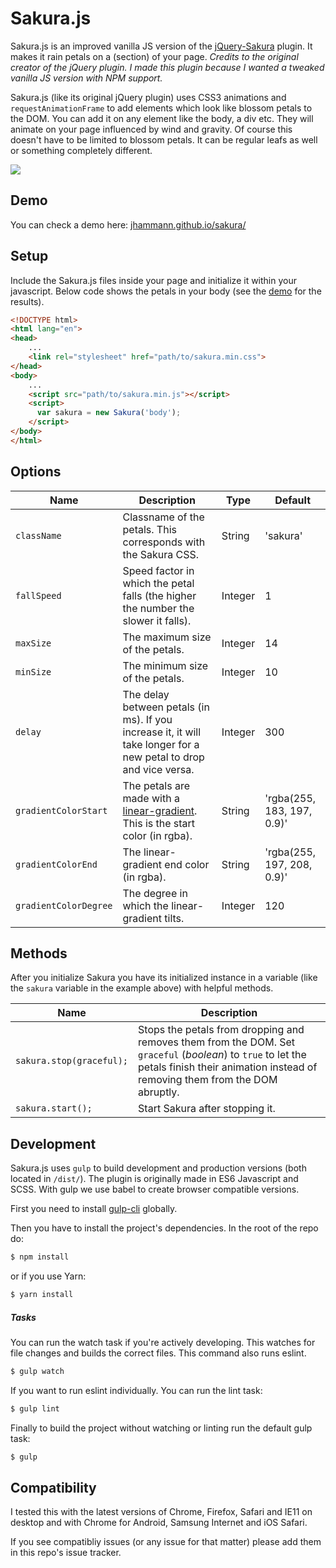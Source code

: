 # Sakura.js
Sakura.js is an improved vanilla JS version of the [jQuery-Sakura](https://github.com/almightynay/jQuery-Sakura) plugin. It makes it rain petals on a (section) of your page. _Credits to the original creator of the jQuery plugin. I made this plugin because I wanted a tweaked vanilla JS version with NPM support._

Sakura.js (like its original jQuery plugin) uses CSS3 animations and `requestAnimationFrame` to add elements which look like blossom petals to the DOM. You can add it on any element like the body, a div etc. They will animate on your page influenced by wind and gravity. Of course this doesn't have to be limited to blossom petals. It can be regular leafs as well or something completely different.

![](https://i.imgur.com/uybiYfI.gif)

## Demo
You can check a demo here: [jhammann.github.io/sakura/](https://jhammann.github.io/sakura/)

## Setup

Include the Sakura.js files inside your page and initialize it within your javascript.
Below code shows the petals in your body (see the [demo](https://jhammann.github.io/sakura/) for the results).

```html
<!DOCTYPE html>
<html lang="en">
<head>
    ...
    <link rel="stylesheet" href="path/to/sakura.min.css">
</head>
<body>
    ...
    <script src="path/to/sakura.min.js"></script>
    <script>
      var sakura = new Sakura('body');
    </script>
</body>
</html>
```

## Options

| Name | Description | Type | Default |
|------|-------------|------|---------|
| `className` | Classname of the petals. This corresponds with the Sakura CSS. | String | 'sakura' |
| `fallSpeed` | Speed factor in which the petal falls (the higher the number the slower it falls). | Integer | 1 |
| `maxSize` | The maximum size of the petals. | Integer | 14 |
| `minSize` | The minimum size of the petals. | Integer | 10 |
| `delay` | The delay between petals (in ms). If you increase it, it will take longer for a new petal to drop and vice versa. | Integer | 300 |
| `gradientColorStart` | The petals are made with a [linear-gradient](https://developer.mozilla.org/en-US/docs/Web/CSS/linear-gradient). This is the start color (in rgba). | String | 'rgba(255, 183, 197, 0.9)' |
| `gradientColorEnd` | The linear-gradient end color (in rgba). | String | 'rgba(255, 197, 208, 0.9)' |
| `gradientColorDegree` | The degree in which the linear-gradient tilts. | Integer | 120 |

## Methods

After you initialize Sakura you have its initialized instance in a variable (like the `sakura` variable in the example above) with helpful methods.

| Name | Description |
|------|-------------|
| `sakura.stop(graceful);` | Stops the petals from dropping and removes them from the DOM. Set `graceful` (_boolean_) to `true` to let the petals finish their animation instead of removing them from the DOM abruptly. |
| `sakura.start();` | Start Sakura after stopping it. |

## Development

Sakura.js uses `gulp` to build development and production versions (both located in `/dist/`).
The plugin is originally made in ES6 Javascript and SCSS. With gulp we use babel to create browser compatible versions.

First you need to install [gulp-cli](https://gulpjs.com/) globally.

Then you have to install the project's dependencies. In the root of the repo do:

```bash
$ npm install
```

or if you use Yarn:

```bash
$ yarn install
```

##### Tasks

You can run the watch task if you're actively developing. This watches for file changes and builds the correct files. This command also runs eslint.

```bash
$ gulp watch
```
If you want to run eslint individually. You can run the lint task:

```bash
$ gulp lint
```

Finally to build the project without watching or linting run the default gulp task:

```bash
$ gulp
```

## Compatibility

I tested this with the latest versions of Chrome, Firefox, Safari and IE11 on desktop and with Chrome for Android, Samsung Internet and iOS Safari.

If you see compatibliy issues (or any issue for that matter) please add them in this repo's issue tracker.
